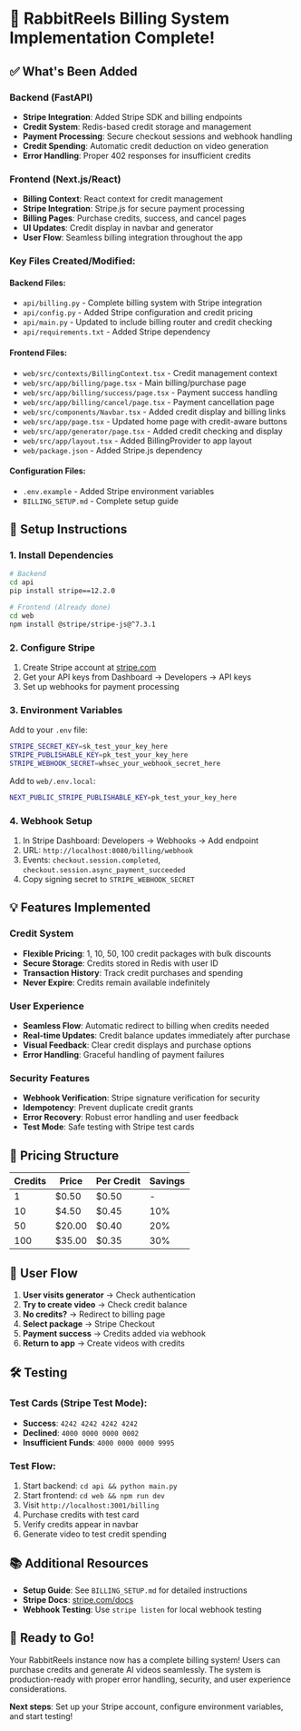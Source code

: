# 🎉 RabbitReels Billing System Implementation Complete!

## ✅ What's Been Added

### Backend (FastAPI)
- **Stripe Integration**: Added Stripe SDK and billing endpoints
- **Credit System**: Redis-based credit storage and management
- **Payment Processing**: Secure checkout sessions and webhook handling
- **Credit Spending**: Automatic credit deduction on video generation
- **Error Handling**: Proper 402 responses for insufficient credits

### Frontend (Next.js/React)
- **Billing Context**: React context for credit management
- **Stripe Integration**: Stripe.js for secure payment processing
- **Billing Pages**: Purchase credits, success, and cancel pages
- **UI Updates**: Credit display in navbar and generator
- **User Flow**: Seamless billing integration throughout the app

### Key Files Created/Modified:

#### Backend Files:
- `api/billing.py` - Complete billing system with Stripe integration
- `api/config.py` - Added Stripe configuration and credit pricing
- `api/main.py` - Updated to include billing router and credit checking
- `api/requirements.txt` - Added Stripe dependency

#### Frontend Files:
- `web/src/contexts/BillingContext.tsx` - Credit management context
- `web/src/app/billing/page.tsx` - Main billing/purchase page
- `web/src/app/billing/success/page.tsx` - Payment success handling
- `web/src/app/billing/cancel/page.tsx` - Payment cancellation page
- `web/src/components/Navbar.tsx` - Added credit display and billing links
- `web/src/app/page.tsx` - Updated home page with credit-aware buttons
- `web/src/app/generator/page.tsx` - Added credit checking and display
- `web/src/app/layout.tsx` - Added BillingProvider to app layout
- `web/package.json` - Added Stripe.js dependency

#### Configuration Files:
- `.env.example` - Added Stripe environment variables
- `BILLING_SETUP.md` - Complete setup guide

## 🚀 Setup Instructions

### 1. Install Dependencies
```bash
# Backend
cd api
pip install stripe==12.2.0

# Frontend (Already done)
cd web
npm install @stripe/stripe-js@^7.3.1
```

### 2. Configure Stripe
1. Create Stripe account at [stripe.com](https://stripe.com)
2. Get your API keys from Dashboard → Developers → API keys
3. Set up webhooks for payment processing

### 3. Environment Variables
Add to your `.env` file:
```bash
STRIPE_SECRET_KEY=sk_test_your_key_here
STRIPE_PUBLISHABLE_KEY=pk_test_your_key_here
STRIPE_WEBHOOK_SECRET=whsec_your_webhook_secret_here
```

Add to `web/.env.local`:
```bash
NEXT_PUBLIC_STRIPE_PUBLISHABLE_KEY=pk_test_your_key_here
```

### 4. Webhook Setup
1. In Stripe Dashboard: Developers → Webhooks → Add endpoint
2. URL: `http://localhost:8080/billing/webhook`
3. Events: `checkout.session.completed`, `checkout.session.async_payment_succeeded`
4. Copy signing secret to `STRIPE_WEBHOOK_SECRET`

## 💡 Features Implemented

### Credit System
- **Flexible Pricing**: 1, 10, 50, 100 credit packages with bulk discounts
- **Secure Storage**: Credits stored in Redis with user ID
- **Transaction History**: Track credit purchases and spending
- **Never Expire**: Credits remain available indefinitely

### User Experience
- **Seamless Flow**: Automatic redirect to billing when credits needed
- **Real-time Updates**: Credit balance updates immediately after purchase
- **Visual Feedback**: Clear credit displays and purchase options
- **Error Handling**: Graceful handling of payment failures

### Security Features
- **Webhook Verification**: Stripe signature verification for security
- **Idempotency**: Prevent duplicate credit grants
- **Error Recovery**: Robust error handling and user feedback
- **Test Mode**: Safe testing with Stripe test cards

## 🎯 Pricing Structure

| Credits | Price | Per Credit | Savings |
|---------|-------|------------|---------|
| 1       | $0.50 | $0.50      | -       |
| 10      | $4.50 | $0.45      | 10%     |
| 50      | $20.00| $0.40      | 20%     |
| 100     | $35.00| $0.35      | 30%     |

## 🔄 User Flow

1. **User visits generator** → Check authentication
2. **Try to create video** → Check credit balance
3. **No credits?** → Redirect to billing page
4. **Select package** → Stripe Checkout
5. **Payment success** → Credits added via webhook
6. **Return to app** → Create videos with credits

## 🛠️ Testing

### Test Cards (Stripe Test Mode):
- **Success**: `4242 4242 4242 4242`
- **Declined**: `4000 0000 0000 0002`
- **Insufficient Funds**: `4000 0000 0000 9995`

### Test Flow:
1. Start backend: `cd api && python main.py`
2. Start frontend: `cd web && npm run dev`
3. Visit `http://localhost:3001/billing`
4. Purchase credits with test card
5. Verify credits appear in navbar
6. Generate video to test credit spending

## 📚 Additional Resources

- **Setup Guide**: See `BILLING_SETUP.md` for detailed instructions
- **Stripe Docs**: [stripe.com/docs](https://stripe.com/docs)
- **Webhook Testing**: Use `stripe listen` for local webhook testing

## 🎊 Ready to Go!

Your RabbitReels instance now has a complete billing system! Users can purchase credits and generate AI videos seamlessly. The system is production-ready with proper error handling, security, and user experience considerations.

**Next steps**: Set up your Stripe account, configure environment variables, and start testing!
